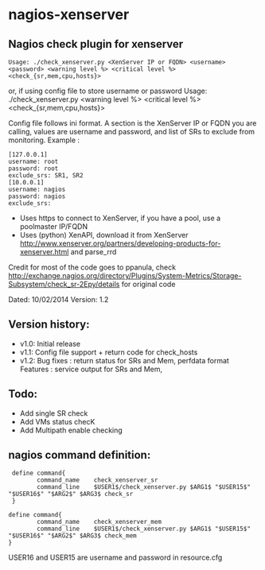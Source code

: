 nagios-xenserver
================

Nagios check plugin for xenserver
---------------------------------

	Usage: ./check_xenserver.py <XenServer IP or FQDN> <username> <password> <warning level %> <critical level %> <check_{sr,mem,cpu,hosts}>
or, if using config file to store username or password
	Usage: ./check_xenserver.py <XenServer IP or FQDN> <config file> <warning level %> <critical level %> <check_{sr,mem,cpu,hosts}>

Config file follows ini format. A section is the XenServer IP or FQDN you are calling, values are username and password, and list of SRs to exclude from monitoring.
Example :
```
[127.0.0.1]
username: root
password: root	
exclude_srs: SR1, SR2
[10.0.0.1]
username: nagios
password: nagios
exclude_srs:
```	
 - Uses https to connect to XenServer, if you have a pool, use a poolmaster IP/FQDN
 - Uses (python) XenAPI, download it from XenServer http://www.xenserver.org/partners/developing-products-for-xenserver.html and parse_rrd

Credit for most of the code goes to ppanula, check http://exchange.nagios.org/directory/Plugins/System-Metrics/Storage-Subsystem/check_sr-2Epy/details for original code

Dated: 10/02/2014
Version: 1.2

Version history:
----------------
 - v1.0: Initial release
 - v1.1: Config file support + return code for check_hosts
 - v1.2: Bug fixes : return status for SRs and Mem, perfdata format
		 Features : service output for SRs and Mem, 
 

Todo:
-----
 - Add single SR check
 - Add VMs status checK 
 - Add Multipath enable checking

nagios command definition: 
--------------------------
	 define command{
	        command_name    check_xenserver_sr
        	command_line    $USER1$/check_xenserver.py $ARG1$ "$USER15$" "$USER16$" "$ARG2$" $ARG3$ check_sr
 	 }

 	define command{
        	command_name    check_xenserver_mem
        	command_line    $USER1$/check_xenserver.py $ARG1$ "$USER15$" "$USER16$" "$ARG2$" $ARG3$ check_mem
 	}

USER16 and USER15 are username and password in resource.cfg
